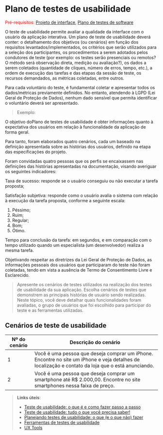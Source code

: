 # Plano de testes de usabilidade

<span style="color:red">Pré-requisitos: <a href="05-Projeto-interface.md"> Projeto de interface</a></span>, <a href="08-Plano-testes-software.md"> Plano de testes de software</a>

O teste de usabilidade permite avaliar a qualidade da interface com o usuário da aplicação interativa. Um plano de teste de usabilidade deverá conter: o detalhamento dos objetivos (ou cenários) em função dos requisitos levantados/implementados, os critérios que serão utilizados para a seleção dos participantes, os procedimentos a serem adotados pelos condutores de teste (por exemplo: os testes serão presenciais ou remotos? O método será observação direta, medição ou avaliação?), os dados a serem coletados (quantidade de cliques, número de erros, tempo, etc.), a ordem de execução das tarefas e das etapas da sessão de teste, os recursos demandados, as métricas coletadas, entre outros.

Para cada voluntário do teste, é fundamental coletar e apresentar todos os dados/métricas previamente definidos. No entanto, atendendo à LGPD (Lei Geral de Proteção de Dados), nenhum dado sensível que permita identificar o voluntário deverá ser apresentado.

> Exemplo:

O objetivo doPlano de testes de usabilidade é obter informações quanto à expectativa dos usuários em relação à funcionalidade da aplicação de forma geral.

Para tanto, foram elaborados quatro cenários, cada um baseado na definição apresentada sobre as histórias dos usuários, definido na etapa das especificações do projeto.

Foram convidadas quatro pessoas que os perfis se encaixassem nas definições das histórias apresentadas na documentação, visando averiguar os seguintes indicadores:

Taxa de sucesso: responde se o usuário conseguiu ou não executar a tarefa proposta;

Satisfação subjetiva: responde como o usuário avalia o sistema com relação à execução da tarefa proposta, conforme a seguinte escala:

1. Péssimo; 
2. Ruim; 
3. Regular; 
4. Bom; 
5. Ótimo.

Tempo para conclusão da tarefa: em segundos, e em comparação com o tempo utilizado quando um especialista (um desenvolvedor) realiza a mesma tarefa.

Objetivando respeitar as diretrizes da Lei Geral de Proteção de Dados, as informações pessoais dos usuários que participaram do teste não foram coletadas, tendo em vista a ausência de Termo de Consentimento Livre e Esclarecido.

> Apresente os cenários de testes utilizados na realização dos testes de usabilidade da sua aplicação. Escolha cenários de testes que demonstrem as principais histórias de usuário sendo realizadas. Neste tópico, você deve detalhar quais funcionalidades foram avaliadas, o grupo de usuários que foi escolhido para participar do teste e as ferramentas utilizadas.

## Cenários de teste de usabilidade

| Nº do cenário | Descrição do cenário |
|---------------|----------------------|
| 1             | Você é uma pessoa que deseja comprar um iPhone. Encontre no site um iPhone e veja detalhes de localização e contato da loja que o está anunciando. |
| 2             | Você é uma pessoa que deseja comprar um smartphone até R$ 2.000,00. Encontre no site smartphones nessa faixa de preço. |


> **Links úteis**:
> - [Teste de usabilidade: o que é e como fazer passo a passo](https://neilpatel.com/br/blog/teste-de-usabilidade/)
> - [Teste de usabilidade: tudo o que você precisa saber!](https://medium.com/aela/teste-de-usabilidade-o-que-voc%C3%AA-precisa-saber-39a36343d9a6/)
> - [Planejando testes de usabilidade: o que (e o que não) fazer](https://imasters.com.br/design-ux/planejando-testes-de-usabilidade-o-que-e-o-que-nao-fazer/)
> - [Ferramentas de testes de usabilidade](https://www.usability.gov/how-to-and-tools/resources/templates.html)
> - [UX Tools](https://uxdesign.cc/ux-user-research-and-user-testing-tools-2d339d379dc7)
